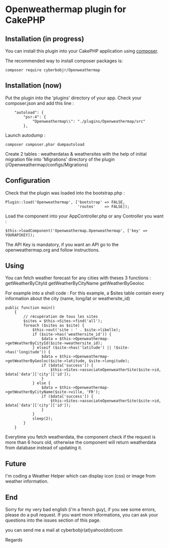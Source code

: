# Openweathermap plugin for CakePHP

## Installation (in progress)

You can install this plugin into your CakePHP application using [composer](http://getcomposer.org).

The recommended way to install composer packages is:

```
composer require cyberbobjr/Openweathermap
```

## Installation (now)
Put the plugin into the 'plugins' directory of your app.
Check your composer.json and add this line :
```
    "autoload": {
        "psr-4": {
            "Openweathermap\\": "./plugins/Openweathermap/src"
        },
```
Launch autodump :
```
composer composer.phar dumpautoload
```
Create 2 tables : weatherdatas & weathersites with the help of initial migration file into 'Migrations' directory of the plugin (/Openweathermap/configs/Migrations)

## Configuration
Check that the plugin was loaded into the bootstrap.php :
```
Plugin::load('Openweathermap', ['bootstrap' => FALSE,
                                'routes'    => FALSE]);
```
Load the component into your AppController.php or any Controller you want :
```
$this->loadComponent('Openweathermap.Openweathermap', ['key' => YOURAPIKEY]);
```
The API Key is mandatory, if you want an API go to the openweathermap.org and follow instructions.

## Using
You can fetch weather forecast for any cities with theses 3 functions :
getWeatherByCityId
getWeatherByCityName
getWeatherByGeoloc

For example into a shell code :
For this example, a $sites table contain every information about the city (name, long/lat or weathersite_id)
```
public function main()
    {
        // récupération de tous les sites
        $sites = $this->Sites->find('all');
        foreach ($sites as $site) {
            $this->out('site : ' . $site->libelle);
            if ($site->has('weathersite_id')) {
                $data = $this->Openweathermap->getWeatherByCityId($site->weathersite_id);
            } elseif ($site->has('latitude') || !$site->has('longitude')) {
                $data = $this->Openweathermap->getWeatherByGeoloc($site->latitude, $site->longitude);
                if ($data['success']) {
                    $this->Sites->associateOpenweatherSite($site->id, $data['data']['city']['id']);
                }
            } else {
                $data = $this->Openweathermap->getWeatherByCityName($site->ville, 'FR');
                if ($data['success']) {
                    $this->Sites->associateOpenweatherSite($site->id, $data['data']['city']['id']);
                }
            }
            sleep(2);
        }
    }
```

Everytime you fetch weatherdata, the component check if the request is more than 6 hours old, otherwise the component will return weatherdata from database instead of updating it.

## Future
I'm coding a Weather Helper which can display icon (css) or image from weather information.

## End
Sorry for my very bad english (i'm a french guy), if you see some errors, please do a pull request. If you want more informations, you can ask your questions into the issues section of this page.

you can send me a mail at cyberbobjr(at)yahoo(dot)com

Regards
